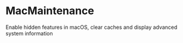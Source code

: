# MacMaintenance
Enable hidden features in macOS, clear caches and display advanced system information
